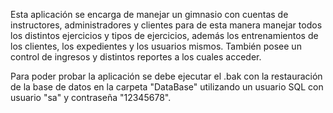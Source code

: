 Esta aplicación se encarga de manejar un gimnasio con cuentas de instructores, 
administradores y clientes para de esta manera manejar todos los distintos 
ejercicios y tipos de ejercicios, además los entrenamientos de los clientes, 
los expedientes y los usuarios mismos. También posee un control de ingresos y
distintos reportes a los cuales acceder.

Para poder probar la aplicación se debe ejecutar el .bak con la restauración de
la base de datos en la carpeta "DataBase" utilizando un usuario SQL con usuario "sa" y contraseña "12345678".
